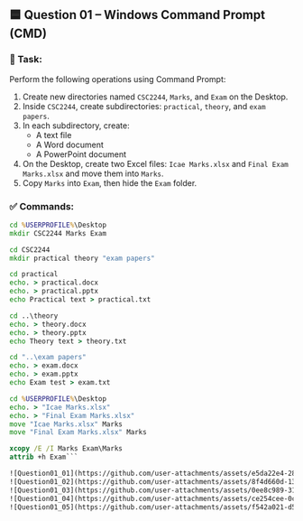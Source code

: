 ## 🟦 Question 01 – Windows Command Prompt (CMD)

### 📄 Task:
Perform the following operations using Command Prompt:

1. Create new directories named `CSC2244`, `Marks`, and `Exam` on the Desktop.
2. Inside `CSC2244`, create subdirectories: `practical`, `theory`, and `exam papers`.
3. In each subdirectory, create:
   - A text file
   - A Word document
   - A PowerPoint document
4. On the Desktop, create two Excel files: `Icae Marks.xlsx` and `Final Exam Marks.xlsx` and move them into `Marks`.
5. Copy `Marks` into `Exam`, then hide the `Exam` folder.

### ✅ Commands:
```cmd
cd %USERPROFILE%\Desktop
mkdir CSC2244 Marks Exam

cd CSC2244
mkdir practical theory "exam papers"

cd practical
echo. > practical.docx
echo. > practical.pptx
echo Practical text > practical.txt

cd ..\theory
echo. > theory.docx
echo. > theory.pptx
echo Theory text > theory.txt

cd "..\exam papers"
echo. > exam.docx
echo. > exam.pptx
echo Exam test > exam.txt

cd %USERPROFILE%\Desktop
echo. > "Icae Marks.xlsx"
echo. > "Final Exam Marks.xlsx"
move "Icae Marks.xlsx" Marks
move "Final Exam Marks.xlsx" Marks

xcopy /E /I Marks Exam\Marks
attrib +h Exam```

![Question01_01](https://github.com/user-attachments/assets/e5da22e4-287e-4635-8c8e-b31250859928)
![Question01_02](https://github.com/user-attachments/assets/8f4d660d-1385-4da7-9641-f75204bc696d)
![Question01_03](https://github.com/user-attachments/assets/0ee8c989-3154-4c89-aa74-4e88a819f0cb)
![Question01_04](https://github.com/user-attachments/assets/ce254cee-0c8a-4539-8969-9c3c2452f14a)
![Question01_05](https://github.com/user-attachments/assets/f542a021-d504-4c08-8a8e-7618d1262a29)
